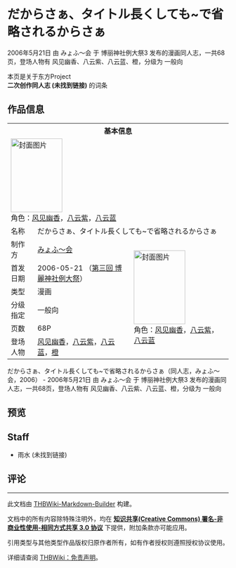 # だからさぁ、タイトル長くしても~で省略されるからさぁ

<!-- source html: G:\repos\THBWiki-Markdown-Builder\THBWikiMarkdown\Temp\main\8\86\ns0%3A%E3%81%A0%E3%81%8B%E3%82%89%E3%81%95%E3%81%81%E3%80%81%E3%82%BF%E3%82%A4%E3%83%88%E3%83%AB%E9%95%B7%E3%81%8F%E3%81%97%E3%81%A6%E3%82%82%7E%E3%81%A7%E7%9C%81%E7%95%A5%E3%81%95%E3%82%8C%E3%82%8B%E3%81%8B%E3%82%89%E3%81%95%E3%81%81.html -->

2006年5月21日 由 みょふ～会 于 博丽神社例大祭3 发布的漫画同人志，一共68页，登场人物有 风见幽香、八云紫、八云蓝、橙，分级为 一般向

本页是关于东方Project  
 **二次创作同人志 (未找到链接)** 的词条
## 作品信息

<table><tbody><tr><th colspan="3">基本信息</th></tr><tr><td class="cover-artwork-mobile" colspan="2"><a href="/%E6%96%87%E4%BB%B6:%E3%81%A0%E3%81%8B%E3%82%89%E3%81%95%E3%81%81%E3%80%81%E3%82%BF%E3%82%A4%E3%83%88%E3%83%AB%E9%95%B7%E3%81%8F%E3%81%97%E3%81%A6%E3%82%82~%E3%81%A7%E7%9C%81%E7%95%A5%E3%81%95%E3%82%8C%E3%82%8B%E3%81%8B%E3%82%89%E3%81%95%E3%81%81%E5%B0%81%E9%9D%A2.jpg" class="image" title="封面图片"><img alt="封面图片" src="https://upload.thwiki.cc/thumb/e/ef/%E3%81%A0%E3%81%8B%E3%82%89%E3%81%95%E3%81%81%E3%80%81%E3%82%BF%E3%82%A4%E3%83%88%E3%83%AB%E9%95%B7%E3%81%8F%E3%81%97%E3%81%A6%E3%82%82~%E3%81%A7%E7%9C%81%E7%95%A5%E3%81%95%E3%82%8C%E3%82%8B%E3%81%8B%E3%82%89%E3%81%95%E3%81%81%E5%B0%81%E9%9D%A2.jpg/117px-%E3%81%A0%E3%81%8B%E3%82%89%E3%81%95%E3%81%81%E3%80%81%E3%82%BF%E3%82%A4%E3%83%88%E3%83%AB%E9%95%B7%E3%81%8F%E3%81%97%E3%81%A6%E3%82%82~%E3%81%A7%E7%9C%81%E7%95%A5%E3%81%95%E3%82%8C%E3%82%8B%E3%81%8B%E3%82%89%E3%81%95%E3%81%81%E5%B0%81%E9%9D%A2.jpg" decoding="async" loading="lazy" width="117" height="168" srcset="https://upload.thwiki.cc/thumb/e/ef/%E3%81%A0%E3%81%8B%E3%82%89%E3%81%95%E3%81%81%E3%80%81%E3%82%BF%E3%82%A4%E3%83%88%E3%83%AB%E9%95%B7%E3%81%8F%E3%81%97%E3%81%A6%E3%82%82~%E3%81%A7%E7%9C%81%E7%95%A5%E3%81%95%E3%82%8C%E3%82%8B%E3%81%8B%E3%82%89%E3%81%95%E3%81%81%E5%B0%81%E9%9D%A2.jpg/176px-%E3%81%A0%E3%81%8B%E3%82%89%E3%81%95%E3%81%81%E3%80%81%E3%82%BF%E3%82%A4%E3%83%88%E3%83%AB%E9%95%B7%E3%81%8F%E3%81%97%E3%81%A6%E3%82%82~%E3%81%A7%E7%9C%81%E7%95%A5%E3%81%95%E3%82%8C%E3%82%8B%E3%81%8B%E3%82%89%E3%81%95%E3%81%81%E5%B0%81%E9%9D%A2.jpg 1.5x, https://upload.thwiki.cc/thumb/e/ef/%E3%81%A0%E3%81%8B%E3%82%89%E3%81%95%E3%81%81%E3%80%81%E3%82%BF%E3%82%A4%E3%83%88%E3%83%AB%E9%95%B7%E3%81%8F%E3%81%97%E3%81%A6%E3%82%82~%E3%81%A7%E7%9C%81%E7%95%A5%E3%81%95%E3%82%8C%E3%82%8B%E3%81%8B%E3%82%89%E3%81%95%E3%81%81%E5%B0%81%E9%9D%A2.jpg/234px-%E3%81%A0%E3%81%8B%E3%82%89%E3%81%95%E3%81%81%E3%80%81%E3%82%BF%E3%82%A4%E3%83%88%E3%83%AB%E9%95%B7%E3%81%8F%E3%81%97%E3%81%A6%E3%82%82~%E3%81%A7%E7%9C%81%E7%95%A5%E3%81%95%E3%82%8C%E3%82%8B%E3%81%8B%E3%82%89%E3%81%95%E3%81%81%E5%B0%81%E9%9D%A2.jpg 2x" data-file-width="268" data-file-height="384"></a><div class="cover-char">角色：<a href="./风见幽香.md" title="风见幽香">风见幽香</a>，<a href="./八云紫.md" title="八云紫">八云紫</a>，<a href="./八云蓝.md" title="八云蓝">八云蓝</a></div></td>
</tr><tr><td class="label">名称</td><td colspan="2"> だからさぁ、タイトル長くしても~で省略されるからさぁ </td></tr><tr><td class="label">制作方</td><td><a href="./みょふ～会.md" title="みょふ～会">みょふ～会</a></td><td class="cover-artwork" rowspan="6" style="min-width:168px;"><a href="/%E6%96%87%E4%BB%B6:%E3%81%A0%E3%81%8B%E3%82%89%E3%81%95%E3%81%81%E3%80%81%E3%82%BF%E3%82%A4%E3%83%88%E3%83%AB%E9%95%B7%E3%81%8F%E3%81%97%E3%81%A6%E3%82%82~%E3%81%A7%E7%9C%81%E7%95%A5%E3%81%95%E3%82%8C%E3%82%8B%E3%81%8B%E3%82%89%E3%81%95%E3%81%81%E5%B0%81%E9%9D%A2.jpg" class="image" title="封面图片"><img alt="封面图片" src="https://upload.thwiki.cc/thumb/e/ef/%E3%81%A0%E3%81%8B%E3%82%89%E3%81%95%E3%81%81%E3%80%81%E3%82%BF%E3%82%A4%E3%83%88%E3%83%AB%E9%95%B7%E3%81%8F%E3%81%97%E3%81%A6%E3%82%82~%E3%81%A7%E7%9C%81%E7%95%A5%E3%81%95%E3%82%8C%E3%82%8B%E3%81%8B%E3%82%89%E3%81%95%E3%81%81%E5%B0%81%E9%9D%A2.jpg/117px-%E3%81%A0%E3%81%8B%E3%82%89%E3%81%95%E3%81%81%E3%80%81%E3%82%BF%E3%82%A4%E3%83%88%E3%83%AB%E9%95%B7%E3%81%8F%E3%81%97%E3%81%A6%E3%82%82~%E3%81%A7%E7%9C%81%E7%95%A5%E3%81%95%E3%82%8C%E3%82%8B%E3%81%8B%E3%82%89%E3%81%95%E3%81%81%E5%B0%81%E9%9D%A2.jpg" decoding="async" loading="lazy" width="117" height="168" srcset="https://upload.thwiki.cc/thumb/e/ef/%E3%81%A0%E3%81%8B%E3%82%89%E3%81%95%E3%81%81%E3%80%81%E3%82%BF%E3%82%A4%E3%83%88%E3%83%AB%E9%95%B7%E3%81%8F%E3%81%97%E3%81%A6%E3%82%82~%E3%81%A7%E7%9C%81%E7%95%A5%E3%81%95%E3%82%8C%E3%82%8B%E3%81%8B%E3%82%89%E3%81%95%E3%81%81%E5%B0%81%E9%9D%A2.jpg/176px-%E3%81%A0%E3%81%8B%E3%82%89%E3%81%95%E3%81%81%E3%80%81%E3%82%BF%E3%82%A4%E3%83%88%E3%83%AB%E9%95%B7%E3%81%8F%E3%81%97%E3%81%A6%E3%82%82~%E3%81%A7%E7%9C%81%E7%95%A5%E3%81%95%E3%82%8C%E3%82%8B%E3%81%8B%E3%82%89%E3%81%95%E3%81%81%E5%B0%81%E9%9D%A2.jpg 1.5x, https://upload.thwiki.cc/thumb/e/ef/%E3%81%A0%E3%81%8B%E3%82%89%E3%81%95%E3%81%81%E3%80%81%E3%82%BF%E3%82%A4%E3%83%88%E3%83%AB%E9%95%B7%E3%81%8F%E3%81%97%E3%81%A6%E3%82%82~%E3%81%A7%E7%9C%81%E7%95%A5%E3%81%95%E3%82%8C%E3%82%8B%E3%81%8B%E3%82%89%E3%81%95%E3%81%81%E5%B0%81%E9%9D%A2.jpg/234px-%E3%81%A0%E3%81%8B%E3%82%89%E3%81%95%E3%81%81%E3%80%81%E3%82%BF%E3%82%A4%E3%83%88%E3%83%AB%E9%95%B7%E3%81%8F%E3%81%97%E3%81%A6%E3%82%82~%E3%81%A7%E7%9C%81%E7%95%A5%E3%81%95%E3%82%8C%E3%82%8B%E3%81%8B%E3%82%89%E3%81%95%E3%81%81%E5%B0%81%E9%9D%A2.jpg 2x" data-file-width="268" data-file-height="384"></a><div class="cover-char">角色：<a href="./风见幽香.md" title="风见幽香">风见幽香</a>，<a href="./八云紫.md" title="八云紫">八云紫</a>，<a href="./八云蓝.md" title="八云蓝">八云蓝</a></div></td>
</tr><tr><td class="label">首发日期</td><td>2006-05-21&#160;（<a href="/展会作品列表?e=%E5%8D%9A%E4%B8%BD%E7%A5%9E%E7%A4%BE%E4%BE%8B%E5%A4%A7%E7%A5%AD%233">第三回 博麗神社例大祭</a>）</td></tr><tr><td class="label">类型</td><td>漫画</td></tr><tr><td class="label">分级指定</td><td>一般向</td></tr><tr><td class="label">页数</td><td>68P</td></tr><tr><td class="label">登场人物</td><td><a href="./风见幽香.md" title="风见幽香">风见幽香</a>，<a href="./八云紫.md" title="八云紫">八云紫</a>，<a href="./八云蓝.md" title="八云蓝">八云蓝</a>，<a href="./橙.md" title="橙">橙</a></td></tr></tbody></table>

だからさぁ、タイトル長くしても~で省略されるからさぁ（同人志，みょふ～会，2006） - 2006年5月21日 由 みょふ～会 于 博丽神社例大祭3 发布的漫画同人志，一共68页，登场人物有 风见幽香、八云紫、八云蓝、橙，分级为 一般向
## 预览
## Staff
- 雨水 (未找到链接)

## 评论




---

此文档由 [THBWiki-Markdown-Builder](https://github.com/Delsin-Yu/THBWiki-Markdown-Builder) 构建。

文档中的所有内容除特殊注明外，均在 [**知识共享(Creative Commons) 署名-非商业性使用-相同方式共享 3.0 协议**](https://creativecommons.org/licenses/by-sa/3.0/deed.zh-hans) 下提供，附加条款亦可能应用。

引用类型与其他类型作品版权归原作者所有，如有作者授权则遵照授权协议使用。

详细请查阅 [THBWiki：免责声明](https://thbwiki.cc/THBWiki:%E5%85%8D%E8%B4%A3%E5%A3%B0%E6%98%8E)。

